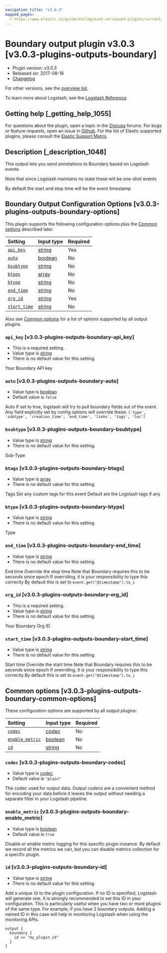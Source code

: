 ```yaml
---
navigation_title: "v3.0.3"
mapped_pages:
  - https://www.elastic.co/guide/en/logstash-versioned-plugins/current/v3.0.3-plugins-outputs-boundary.html
---
```


# Boundary output plugin v3.0.3 [v3.0.3-plugins-outputs-boundary]

* Plugin version: v3.0.3
* Released on: 2017-08-16
* [Changelog](https://github.com/logstash-plugins/logstash-output-boundary/blob/v3.0.3/CHANGELOG.md)

For other versions, see the [overview list](output-boundary-index.md).

To learn more about Logstash, see the [Logstash Reference](https://www.elastic.co/guide/en/logstash/current/index.html).

## Getting help [_getting_help_1055]

For questions about the plugin, open a topic in the [Discuss](http://discuss.elastic.co) forums. For bugs or feature requests, open an issue in [Github](https://github.com/logstash-plugins/logstash-output-boundary). For the list of Elastic supported plugins, please consult the [Elastic Support Matrix](https://www.elastic.co/support/matrix#matrix_logstash_plugins).

## Description [_description_1048]

This output lets you send annotations to Boundary based on Logstash events

Note that since Logstash maintains no state these will be one-shot events

By default the start and stop time will be the event timestamp

## Boundary Output Configuration Options [v3.0.3-plugins-outputs-boundary-options]

This plugin supports the following configuration options plus the [Common options](v3-0-3-plugins-outputs-boundary.md#v3.0.3-plugins-outputs-boundary-common-options) described later.

| Setting | Input type | Required |
| :- | :- | :- |
| [`api_key`](v3-0-3-plugins-outputs-boundary.md#v3.0.3-plugins-outputs-boundary-api_key) | [string](/lsr/value-types.md#string) | Yes |
| [`auto`](v3-0-3-plugins-outputs-boundary.md#v3.0.3-plugins-outputs-boundary-auto) | [boolean](/lsr/value-types.md#boolean) | No |
| [`bsubtype`](v3-0-3-plugins-outputs-boundary.md#v3.0.3-plugins-outputs-boundary-bsubtype) | [string](/lsr/value-types.md#string) | No |
| [`btags`](v3-0-3-plugins-outputs-boundary.md#v3.0.3-plugins-outputs-boundary-btags) | [array](/lsr/value-types.md#array) | No |
| [`btype`](v3-0-3-plugins-outputs-boundary.md#v3.0.3-plugins-outputs-boundary-btype) | [string](/lsr/value-types.md#string) | No |
| [`end_time`](v3-0-3-plugins-outputs-boundary.md#v3.0.3-plugins-outputs-boundary-end_time) | [string](/lsr/value-types.md#string) | No |
| [`org_id`](v3-0-3-plugins-outputs-boundary.md#v3.0.3-plugins-outputs-boundary-org_id) | [string](/lsr/value-types.md#string) | Yes |
| [`start_time`](v3-0-3-plugins-outputs-boundary.md#v3.0.3-plugins-outputs-boundary-start_time) | [string](/lsr/value-types.md#string) | No |

Also see [Common options](v3-0-3-plugins-outputs-boundary.md#v3.0.3-plugins-outputs-boundary-common-options) for a list of options supported by all output plugins.

### `api_key` [v3.0.3-plugins-outputs-boundary-api_key]

* This is a required setting.
* Value type is [string](/lsr/value-types.md#string)
* There is no default value for this setting.

Your Boundary API key

### `auto` [v3.0.3-plugins-outputs-boundary-auto]

* Value type is [boolean](/lsr/value-types.md#boolean)
* Default value is `false`

Auto If set to true, logstash will try to pull boundary fields out of the event. Any field explicitly set by config options will override these. `['type', 'subtype', 'creation_time', 'end_time', 'links', 'tags', 'loc']`

### `bsubtype` [v3.0.3-plugins-outputs-boundary-bsubtype]

* Value type is [string](/lsr/value-types.md#string)
* There is no default value for this setting.

Sub-Type

### `btags` [v3.0.3-plugins-outputs-boundary-btags]

* Value type is [array](/lsr/value-types.md#array)
* There is no default value for this setting.

Tags Set any custom tags for this event Default are the Logstash tags if any

### `btype` [v3.0.3-plugins-outputs-boundary-btype]

* Value type is [string](/lsr/value-types.md#string)
* There is no default value for this setting.

Type

### `end_time` [v3.0.3-plugins-outputs-boundary-end_time]

* Value type is [string](/lsr/value-types.md#string)
* There is no default value for this setting.

End time Override the stop time Note that Boundary requires this to be seconds since epoch If overriding, it is your responsibility to type this correctly By default this is set to `event.get("@timestamp").to_i`

### `org_id` [v3.0.3-plugins-outputs-boundary-org_id]

* This is a required setting.
* Value type is [string](/lsr/value-types.md#string)
* There is no default value for this setting.

Your Boundary Org ID

### `start_time` [v3.0.3-plugins-outputs-boundary-start_time]

* Value type is [string](/lsr/value-types.md#string)
* There is no default value for this setting.

Start time Override the start time Note that Boundary requires this to be seconds since epoch If overriding, it is your responsibility to type this correctly By default this is set to `event.get("@timestamp").to_i`

## Common options [v3.0.3-plugins-outputs-boundary-common-options]

These configuration options are supported by all output plugins:

| Setting | Input type | Required |
| :- | :- | :- |
| [`codec`](v3-0-3-plugins-outputs-boundary.md#v3.0.3-plugins-outputs-boundary-codec) | [codec](/lsr/value-types.md#codec) | No |
| [`enable_metric`](v3-0-3-plugins-outputs-boundary.md#v3.0.3-plugins-outputs-boundary-enable_metric) | [boolean](/lsr/value-types.md#boolean) | No |
| [`id`](v3-0-3-plugins-outputs-boundary.md#v3.0.3-plugins-outputs-boundary-id) | [string](/lsr/value-types.md#string) | No |

### `codec` [v3.0.3-plugins-outputs-boundary-codec]

* Value type is [codec](/lsr/value-types.md#codec)
* Default value is `"plain"`

The codec used for output data. Output codecs are a convenient method for encoding your data before it leaves the output without needing a separate filter in your Logstash pipeline.

### `enable_metric` [v3.0.3-plugins-outputs-boundary-enable_metric]

* Value type is [boolean](/lsr/value-types.md#boolean)
* Default value is `true`

Disable or enable metric logging for this specific plugin instance. By default we record all the metrics we can, but you can disable metrics collection for a specific plugin.

### `id` [v3.0.3-plugins-outputs-boundary-id]

* Value type is [string](/lsr/value-types.md#string)
* There is no default value for this setting.

Add a unique `ID` to the plugin configuration. If no ID is specified, Logstash will generate one. It is strongly recommended to set this ID in your configuration. This is particularly useful when you have two or more plugins of the same type. For example, if you have 2 boundary outputs. Adding a named ID in this case will help in monitoring Logstash when using the monitoring APIs.

```
output {
  boundary {
    id => "my_plugin_id"
  }
}
```
